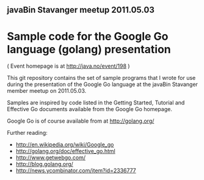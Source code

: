 
javaBin Stavanger meetup 2011.05.03
-----------------------------------

Sample code for the Google Go language (golang) presentation
============================================================

( Event homepage is at http://java.no/event/198 )


This git repository contains the set of sample programs that I wrote
for use during the presentation of the Google Go language at the
javaBin Stavanger member meetup on 2011.05.03.

Samples are inspired by code listed in the Getting Started, Tutorial and
Effective Go documents available from the Google Go homepage.

Google Go is of course available from at http://golang.org/

Further reading:
  
 * http://en.wikipedia.org/wiki/Google_go
 * http://golang.org/doc/effective_go.html
 * http://www.getwebgo.com/
 * http://blog.golang.org/
 * http://news.ycombinator.com/item?id=2336777


